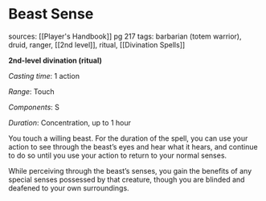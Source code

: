 # Beast Sense
sources: [[Player's Handbook]] pg 217
tags: barbarian (totem warrior), druid, ranger, [[2nd level]], ritual, [[Divination Spells]]

**2nd-level divination (ritual)**

*Casting time*: 1 action

*Range*: Touch

*Components*: S

*Duration*: Concentration, up to 1 hour

You touch a willing beast. For the duration of the spell, you can use your action to see through the beast’s eyes and hear what it hears, and continue to do so until you use your action to return to your normal senses.

While perceiving through the beast’s senses, you gain the benefits of any special senses possessed by that creature, though you are blinded and deafened to your own surroundings.
